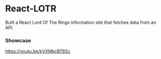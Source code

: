 # React-LOTR
Built a React Lord Of The Rings information site that fetches data from an API.

### Showcase
https://youtu.be/kVXMkcBT6Sc 
